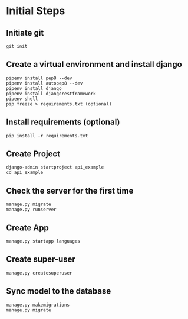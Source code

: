 # Initial Steps

## Initiate git

`git init`

## Create a virtual environment and install django


```
pipenv install pep8 --dev
pipenv install autopep8 --dev
pipenv install django
pipenv install djangorestframework
pipenv shell
pip freeze > requirements.txt (optional)
```

## Install requirements (optional)

`pip install -r requirements.txt`

## Create Project
```
django-admin startproject api_example
cd api_example
```
## Check the server for the first time
```
manage.py migrate
manage.py runserver
```
## Create App
```
manage.py startapp languages
```
## Create super-user
```
manage.py createsuperuser
```
## Sync model to the database
```
manage.py makemigrations
manage.py migrate
```
